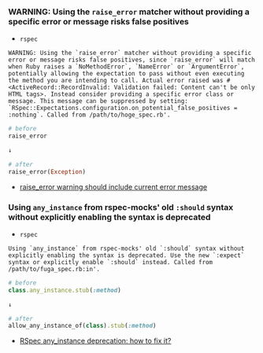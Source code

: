 ### WARNING: Using the `raise_error` matcher without providing a specific error or message risks false positives

- `rspec`

```
WARNING: Using the `raise_error` matcher without providing a specific error or message risks false positives, since `raise_error` will match when Ruby raises a `NoMethodError`, `NameError` or `ArgumentError`, potentially allowing the expectation to pass without even executing the method you are intending to call. Actual error raised was #<ActiveRecord::RecordInvalid: Validation failed: Content can't be only HTML tags>. Instead consider providing a specific error class or message. This message can be suppressed by setting: `RSpec::Expectations.configuration.on_potential_false_positives = :nothing`. Called from /path/to/hoge_spec.rb'.
```

```ruby
# before
raise_error

↓

# after
raise_error(Exception)
```

- [raise_error warning should include current error message](https://github.com/rspec/rspec-expectations/issues/822)


### Using `any_instance` from rspec-mocks' old `:should` syntax without explicitly enabling the syntax is deprecated

- `rspec`

```
Using `any_instance` from rspec-mocks' old `:should` syntax without explicitly enabling the syntax is deprecated. Use the new `:expect` syntax or explicitly enable `:should` instead. Called from /path/to/fuga_spec.rb:in'.
```

```ruby
# before
class.any_instance.stub(:method)

↓

# after
allow_any_instance_of(class).stub(:method)
```

- [RSpec any_instance deprecation: how to fix it?](https://stackoverflow.com/questions/24595203/rspec-any-instance-deprecation-how-to-fix-it)
